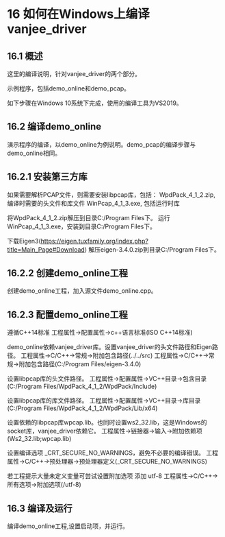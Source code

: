 # 16 如何在Windows上编译vanjee_driver

## 16.1 概述

这里的编译说明，针对vanjee_driver的两个部分。

示例程序，包括demo_online和demo_pcap。

如下步骤在Windows 10系统下完成，使用的编译工具为VS2019。


## 16.2 编译demo_online

演示程序的编译，以demo_online为例说明。demo_pcap的编译步骤与demo_online相同。

## 16.2.1 安装第三方库

如果需要解析PCAP文件，则需要安装libpcap库，包括：
WpdPack_4_1_2.zip, 编译时需要的头文件和库文件
WinPcap_4_1_3.exe, 包括运行时库

将WpdPack_4_1_2.zip解压到目录C:/Program Files下。
运行WinPcap_4_1_3.exe，安装到目录C:/Program Files下。

下载Eigen3(https://eigen.tuxfamily.org/index.php?title=Main_Page#Download)
解压eigen-3.4.0.zip到目录C:/Program Files下。

## 16.2.2 创建demo_online工程

创建demo_online工程，加入源文件demo_online.cpp。

## 16.2.3 配置demo_online工程
遵循C++14标准 
  工程属性->配置属性->c++语言标准(ISO C++14标准)

demo_online依赖vanjee_driver库。设置vanjee_driver的头文件路径和Eigen路径。
  工程属性->C/C++->常规->附加包含路径(../../src)
  工程属性->C/C++->常规->附加包含路径(C:/Program Files/eigen-3.4.0)

设置libpcap库的头文件路径。
  工程属性->配置属性->VC++目录->包含目录(C:/Program Files/WpdPack_4_1_2/WpdPack/Include)

设置libpcap库的库文件路径。
  工程属性->配置属性->VC++目录->库目录(C:/Program Files/WpdPack_4_1_2/WpdPack/Lib/x64)

设置依赖的libpcap库wpcap.lib。也同时设置ws2_32.lib，这是Windows的socket库，vanjee_driver依赖它。
  工程属性->链接器->输入->附加依赖项(Ws2_32.lib;wpcap.lib)

设置编译选项 _CRT_SECURE_NO_WARNINGS，避免不必要的编译错误。
  工程属性->C/C++->预处理器->预处理器定义(_CRT_SECURE_NO_WARNINGS)

若工程提示大量未定义变量可尝试设置附加选项 添加 utf-8
  工程属性->C/C++->所有选项->附加选项(/utf-8)

## 16.3 编译及运行

编译demo_online工程,设置启动项，并运行。

